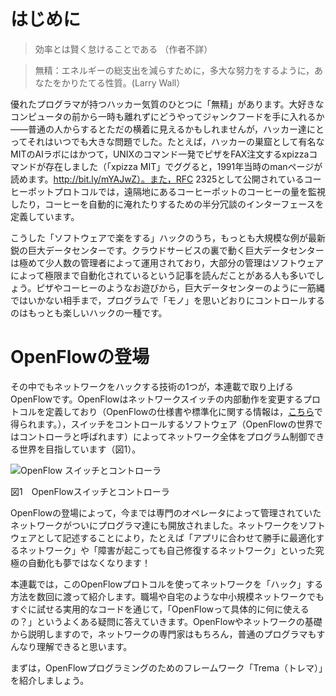 # はじめに

> 効率とは賢く怠けることである （作者不詳）

> 無精：エネルギーの総支出を減らすために，多大な努力をするように，あなたをかりたてる性質。(Larry Wall）

優れたプログラマが持つハッカー気質のひとつに「無精」があります。大好きなコンピュータの前から一時も離れずにどうやってジャンクフードを手に入れるか――普通の人からするとただの横着に見えるかもしれませんが，ハッカー達にとってそれはいつでも大きな問題でした。たとえば，ハッカーの巣窟として有名なMITのAIラボにはかつて，UNIXのコマンド一発でピザをFAX注文するxpizzaコマンドが存在しました（「xpizza MIT」でググると，1991年当時のmanページが読めます。http://bit.ly/mYAJwZ）。また，RFC 2325として公開されているコーヒーポットプロトコルでは，遠隔地にあるコーヒーポットのコーヒーの量を監視したり，コーヒーを自動的に淹れたりするための半分冗談のインターフェースを定義しています。

こうした「ソフトウェアで楽をする」ハックのうち，もっとも大規模な例が最新鋭の巨大データセンターです。クラウドサービスの裏で動く巨大データセンターは極めて少人数の管理者によって運用されており，大部分の管理はソフトウェアによって極限まで自動化されているという記事を読んだことがある人も多いでしょう。ピザやコーヒーのようなお遊びから，巨大データセンターのように一筋縄ではいかない相手まで，プログラムで「モノ」を思いどおりにコントロールするのはもっとも楽しいハックの一種です。

# OpenFlowの登場

その中でもネットワークをハックする技術の1つが，本連載で取り上げるOpenFlowです。OpenFlowはネットワークスイッチの内部動作を変更するプロトコルを定義しており（OpenFlowの仕様書や標準化に関する情報は，[こちら](http://www.openflow.org/)で得られます。），スイッチをコントロールするソフトウェア（OpenFlowの世界ではコントローラと呼ばれます）によってネットワーク全体をプログラム制御できる世界を目指しています（図1）。

![OpenFlow スイッチとコントローラ](https://github.com/trema/Programming-Trema/raw/master/images/1_001.png)

図1　OpenFlowスイッチとコントローラ

OpenFlowの登場によって，今までは専門のオペレータによって管理されていたネットワークがついにプログラマ達にも開放されました。ネットワークをソフトウェアとして記述することにより，たとえば「アプリに合わせて勝手に最適化するネットワーク」や「障害が起こっても自己修復するネットワーク」といった究極の自動化も夢ではなくなります！

本連載では，このOpenFlowプロトコルを使ってネットワークを「ハック」する方法を数回に渡って紹介します。職場や自宅のような中小規模ネットワークでもすぐに試せる実用的なコードを通じて，「OpenFlowって具体的に何に使えるの？」というよくある疑問に答えていきます。OpenFlowやネットワークの基礎から説明しますので，ネットワークの専門家はもちろん，普通のプログラマもすんなり理解できると思います。

まずは，OpenFlowプログラミングのためのフレームワーク「Trema（トレマ）」を紹介しましょう。
